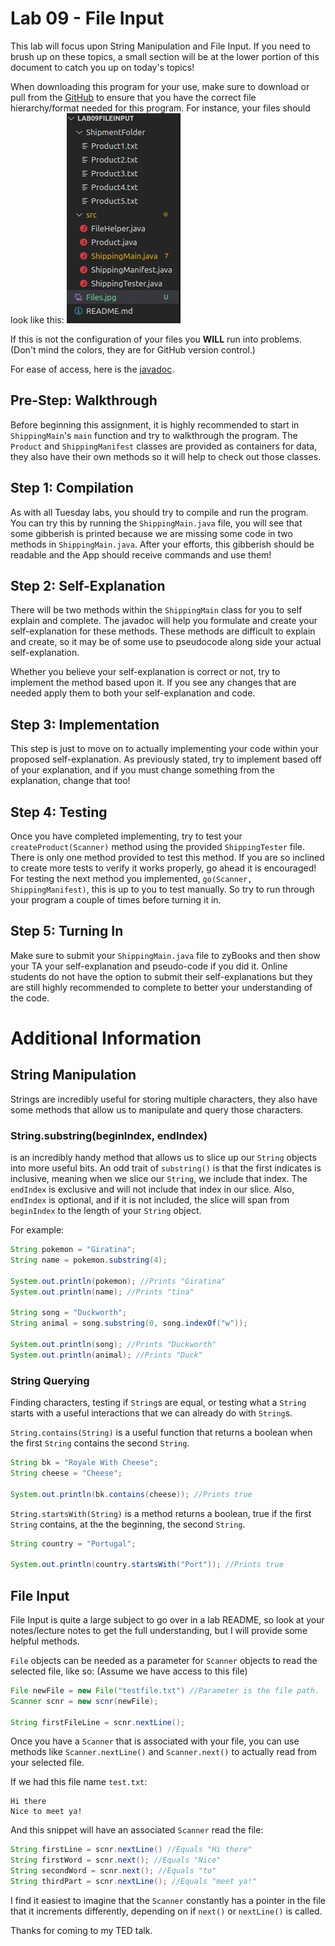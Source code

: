 # Lab 09 - File Input
This lab will focus upon String Manipulation and File Input. If you need to brush up on these topics, a small section will be at the lower portion of this document to catch you up on today's topics!

When downloading this program for your use, make sure to download or pull from the [GitHub](https://github.com/CSU-CompSci-CS163-4/Lab09FileInput) to ensure that you have the correct file hierarchy/format needed for this program. For instance, your files should look like this: ![Files](./Files.jpg "Files") 

If this is not the configuration of your files you **WILL** run into problems.
(Don't mind the colors, they are for GitHub version control.)

For ease of access, here is the [javadoc](https://csu-compsci-cs163-4.github.io/Lab09FileInput/package-summary.html).

## Pre-Step: Walkthrough
Before beginning this assignment, it is highly recommended to start in `ShippingMain`'s `main` function and try to walkthrough the program. The `Product` and `ShippingManifest` classes are provided as containers for data, they also have their own methods so it will help to check out those classes.

## Step 1: Compilation
As with all Tuesday labs, you should try to compile and run the program. You can try this by running the `ShippingMain.java` file, you will see that some gibberish is printed because we are missing some code in two methods in `ShippingMain.java`. After your efforts, this gibberish should be readable and the App should receive commands and use them!

## Step 2: Self-Explanation
There will be two methods within the `ShippingMain` class for you to self explain and complete. The javadoc will help you formulate and create your self-explanation for these methods. These methods are difficult to explain and create, so it may be of some use to pseudocode along side your actual self-explanation.

Whether you believe your self-explanation is correct or not, try to implement the method based upon it. If you see any changes that are needed apply them to both your self-explanation and code.

## Step 3: Implementation
This step is just to move on to actually implementing your code within your proposed self-explanation. As previously stated, try to implement based off of your explanation, and if you must change something from the explanation, change that too!

## Step 4: Testing
Once you have completed implementing, try to test your `createProduct(Scanner)` method using the provided `ShippingTester` file. There is only one method provided to test this method. If you are so inclined to create more tests to verify it works properly, go ahead it is encouraged!
For testing the next method you implemented, `go(Scanner, ShippingManifest)`, this is up to you to test manually. So try to run through your program a couple of times before turning it in.

## Step 5: Turning In
Make sure to submit your `ShippingMain.java` file to zyBooks and then show your TA your self-explanation and pseudo-code if you did it. Online students do not have the option to submit their self-explanations but they are still highly recommended to complete to better your understanding of the code. 

# Additional Information
## String Manipulation
Strings are incredibly useful for storing multiple characters, they also have some methods that allow us to manipulate and query those characters.
### String.substring(beginIndex, endIndex)
is an incredibly handy method that allows us to slice up our `String` objects into more useful bits. An odd trait of `substring()` is that the first indicates is inclusive, meaning when we slice our `String`, we include that index. The `endIndex` is exclusive and will not include that index in our slice. Also, `endIndex` is optional, and if it is not included, the slice will span from `beginIndex` to the length of your `String` object.

For example:
``` java
String pokemon = "Giratina";
String name = pokemon.substring(4);

System.out.println(pokemon); //Prints "Giratina"
System.out.println(name); //Prints "tina"

String song = "Duckworth";
String animal = song.substring(0, song.indexOf("w"));

System.out.println(song); //Prints "Duckworth"
System.out.println(animal); //Prints "Duck"
```

### String Querying
Finding characters, testing if `String`s are equal, or testing what a `String` starts with a useful interactions that we can already do with `String`s.

`String.contains(String)` is a useful function that returns a boolean when the first `String` contains the second `String`.
``` java
String bk = "Royale With Cheese";
String cheese = "Cheese";

System.out.println(bk.contains(cheese)); //Prints true
```

`String.startsWith(String)` is a method returns a boolean, true if the first `String` contains, at the the beginning, the second `String`.
``` java
String country = "Portugal";

System.out.println(country.startsWith("Port")); //Prints true
```

## File Input
File Input is quite a large subject to go over in a lab README, so look at your notes/lecture notes to get the full understanding, but I will provide some helpful methods.

`File` objects can be needed as a parameter for `Scanner` objects to read the selected file, like so: (Assume we have access to this file)
``` java
File newFile = new File("testfile.txt") //Parameter is the file path.
Scanner scnr = new scnr(newFile);

String firstFileLine = scnr.nextLine();
```

Once you have a `Scanner` that is associated with your file, you can use methods like `Scanner.nextLine()` and `Scanner.next()` to actually read from your selected file.

If we had this file name `test.txt`:
```
Hi there
Nice to meet ya!
```
And this snippet will have an associated `Scanner` read the file:
``` java
String firstLine = scnr.nextLine() //Equals "Hi there"
String firstWord = scnr.next(); //Equals "Nice"
String secondWord = scnr.next(); //Equals "to"
String thirdPart = scnr.nextLine(); //Equals "meet ya!"
```
I find it easiest to imagine that the `Scanner` constantly has a pointer in the file that it increments differently, depending on if `next()` or `nextLine()` is called.

Thanks for coming to my TED talk.
